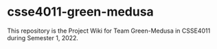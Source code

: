 # csse4011-green-medusa
This repository is the Project Wiki for Team Green-Medusa in CSSE4011 during Semester 1, 2022.
